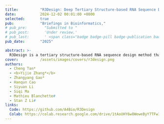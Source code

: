 ```yaml
---
title:          "R3Design: Deep Tertiary Structure-based RNA Sequence Design and Beyond"
date:           2024-12-02 00:01:00 +0800
selected:       true
pub:            "Briefings in Bioinformatics,"
# pub_pre:        "Submitted to "
# pub_post:       'Under review.'
# pub_last:       ' <span class="badge badge-pill badge-publication badge-success">Spotlight</span>'
pub_date:       "2025"

abstract: >-
  R3Design is a tertiary structure-based RNA sequence design method that prioritizes tertiary interactions, significantly outperforming traditional secondary structure-based approaches. By enabling the design, folding, and evaluation of RNA sequences that fold into desired tertiary structures.
cover:          /assets/images/covers/r3design.png
authors:
  - Cheng Tan*
  - <b>Yijie Zhang*</b>
  - Zhangyang Gao*
  - Hanqun Cao
  - Siyuan Li
  - Siqi Ma 
  - Mathieu Blanchette#
  - Stan Z Li#
links:
  Code: https://github.com/A4Bio/R3Design
  Colab: https://colab.research.google.com/drive/1tAoUHY6w8WeweByY7TFwIyXPyGXA4lMW#scrollTo=gzAKWozrYdag
---
```

